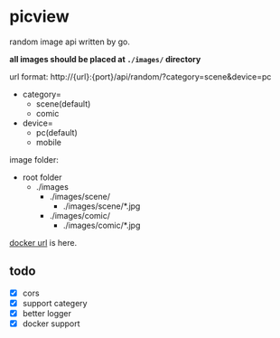 # picview

random image api written by go.

**all images should be placed at `./images/` directory**

url format: http://{url}:{port}/api/random/?category=scene&device=pc
- category=
    - scene(default)
    - comic
- device=
    - pc(default)
    - mobile

image folder:
- root folder
    - ./images
        - ./images/scene/
            - ./images/scene/*.jpg
        - ./images/comic/
            - ./images/comic/*.jpg

[docker url](https://hub.docker.com/r/yuzhibo535/picview) is here. 

## todo
- [x] cors
- [x] support categery
- [x] better logger
- [x] docker support 